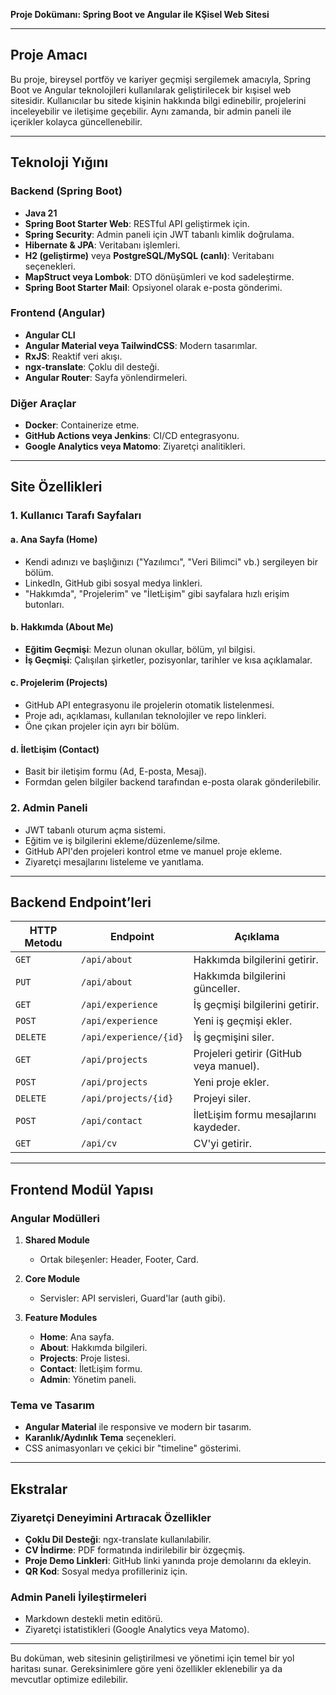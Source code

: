 **Proje Dokümanı: Spring Boot ve Angular ile KŞisel Web Sitesi**

---

## **Proje Amacı**
Bu proje, bireysel portföy ve kariyer geçmişi sergilemek amacıyla, Spring Boot ve Angular teknolojileri kullanılarak geliştirilecek bir kışisel web sitesidir. Kullanıcılar bu sitede kişinin hakkında bilgi edinebilir, projelerini inceleyebilir ve iletişime geçebilir. Aynı zamanda, bir admin paneli ile içerikler kolayca güncellenebilir.

---

## **Teknoloji Yığını**

### **Backend (Spring Boot)**
- **Java 21**
- **Spring Boot Starter Web**: RESTful API geliştirmek için.
- **Spring Security**: Admin paneli için JWT tabanlı kimlik doğrulama.
- **Hibernate & JPA**: Veritabanı işlemleri.
- **H2 (geliştirme)** veya **PostgreSQL/MySQL (canlı)**: Veritabanı seçenekleri.
- **MapStruct veya Lombok**: DTO dönüşümleri ve kod sadeleştirme.
- **Spring Boot Starter Mail**: Opsiyonel olarak e-posta gönderimi.

### **Frontend (Angular)**
- **Angular CLI**
- **Angular Material veya TailwindCSS**: Modern tasarımlar.
- **RxJS**: Reaktif veri akışı.
- **ngx-translate**: Çoklu dil desteği.
- **Angular Router**: Sayfa yönlendirmeleri.

### **Diğer Araçlar**
- **Docker**: Containerize etme.
- **GitHub Actions veya Jenkins**: CI/CD entegrasyonu.
- **Google Analytics veya Matomo**: Ziyaretçi analitikleri.

---

## **Site Özellikleri**

### **1. Kullanıcı Tarafı Sayfaları**

#### **a. Ana Sayfa (Home)**
- Kendi adınızı ve başlığınızı ("Yazılımcı", "Veri Bilimci" vb.) sergileyen bir bölüm.
- LinkedIn, GitHub gibi sosyal medya linkleri.
- "Hakkımda", "Projelerim" ve "İletĿişim" gibi sayfalara hızlı erişim butonları.

#### **b. Hakkımda (About Me)**
- **Eğitim Geçmişi**: Mezun olunan okullar, bölüm, yıl bilgisi.
- **İş Geçmişi**: Çalışılan şirketler, pozisyonlar, tarihler ve kısa açıklamalar.

#### **c. Projelerim (Projects)**
- GitHub API entegrasyonu ile projelerin otomatik listelenmesi.
- Proje adı, açıklaması, kullanılan teknolojiler ve repo linkleri.
- Öne çıkan projeler için ayrı bir bölüm.

#### **d. İletĿişim (Contact)**
- Basit bir iletişim formu (Ad, E-posta, Mesaj).
- Formdan gelen bilgiler backend tarafından e-posta olarak gönderilebilir.

### **2. Admin Paneli**
- JWT tabanlı oturum açma sistemi.
- Eğitim ve iş bilgilerini ekleme/düzenleme/silme.
- GitHub API'den projeleri kontrol etme ve manuel proje ekleme.
- Ziyaretçi mesajlarını listeleme ve yanıtlama.

---

## **Backend Endpoint’leri**

| **HTTP Metodu** | **Endpoint**               | **Açıklama**                         |
|------------------|----------------------------|---------------------------------------|
| `GET`           | `/api/about`              | Hakkımda bilgilerini getirir.        |
| `PUT`           | `/api/about`              | Hakkımda bilgilerini günceller.      |
| `GET`           | `/api/experience`         | İş geçmişi bilgilerini getirir.      |
| `POST`          | `/api/experience`         | Yeni iş geçmişi ekler.               |
| `DELETE`        | `/api/experience/{id}`    | İş geçmişini siler.                  |
| `GET`           | `/api/projects`           | Projeleri getirir (GitHub veya manuel). |
| `POST`          | `/api/projects`           | Yeni proje ekler.                     |
| `DELETE`        | `/api/projects/{id}`      | Projeyi siler.                        |
| `POST`          | `/api/contact`            | İletĿişim formu mesajlarını kaydeder. |
| `GET`           | `/api/cv`            | CV'yi getirir. |


---

## **Frontend Modül Yapısı**

### **Angular Modülleri**
1. **Shared Module**
   - Ortak bileşenler: Header, Footer, Card.

2. **Core Module**
   - Servisler: API servisleri, Guard'lar (auth gibi).

3. **Feature Modules**
   - **Home**: Ana sayfa.
   - **About**: Hakkımda bilgileri.
   - **Projects**: Proje listesi.
   - **Contact**: İletĿişim formu.
   - **Admin**: Yönetim paneli.

### **Tema ve Tasarım**
- **Angular Material** ile responsive ve modern bir tasarım.
- **Karanlık/Aydınlık Tema** seçenekleri.
- CSS animasyonları ve çekici bir "timeline" gösterimi.

---

## **Ekstralar**

### **Ziyaretçi Deneyimini Artıracak Özellikler**
- **Çoklu Dil Desteği**: ngx-translate kullanılabilir.
- **CV İndirme**: PDF formatında indirilebilir bir özgeçmiş.
- **Proje Demo Linkleri**: GitHub linki yanında proje demolarını da ekleyin.
- **QR Kod**: Sosyal medya profilleriniz için.

### **Admin Paneli İyileştirmeleri**
- Markdown destekli metin editörü.
- Ziyaretçi istatistikleri (Google Analytics veya Matomo).

---

Bu doküman, web sitesinin geliştirilmesi ve yönetimi için temel bir yol haritası sunar. Gereksinimlere göre yeni özellikler eklenebilir ya da mevcutlar optimize edilebilir.

